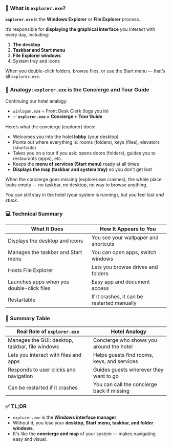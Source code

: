 ### 🧠 What is `explorer.exe`?

**`explorer.exe`** is the **Windows Explorer** or **File Explorer** process.

It’s responsible for **displaying the graphical interface** you interact with every day, including:

1. **The desktop**
2. **Taskbar and Start menu**
3. **File Explorer windows**
4. System tray and icons
    
When you double-click folders, browse files, or use the Start menu — that’s all `explorer.exe`.

### 🏨 Analogy: `explorer.exe` is the Concierge and Tour Guide

Continuing our hotel analogy:
- `winlogon.exe` = Front Desk Clerk (logs you in)
- ✅ **`explorer.exe` = Concierge + Tour Guide**
    
Here’s what the concierge (explorer) does:

- Welcomes you into the hotel **lobby** (your desktop)
- Points out where everything is: rooms (folders), keys (files), elevators (shortcuts)
- Takes you on a tour if you ask: opens doors (folders), guides you to restaurants (apps), etc.
- Keeps the **menu of services (Start menu)** ready at all times
- **Displays the map (taskbar and system tray)** so you don’t get lost
    
When the concierge goes missing (explorer.exe crashes), the whole place looks empty — no taskbar, no desktop, no way to browse anything.

You can still stay in the hotel (your system is running), but you feel _lost and stuck_.

### 💻 Technical Summary

|What It Does|How It Appears to You|
|---|---|
|Displays the desktop and icons|You see your wallpaper and shortcuts|
|Manages the taskbar and Start menu|You can open apps, switch windows|
|Hosts File Explorer|Lets you browse drives and folders|
|Launches apps when you double-click files|Easy app and document access|
|Restartable|If it crashes, it can be restarted manually|

### 🔁 Summary Table

|Real Role of `explorer.exe`|Hotel Analogy|
|---|---|
|Manages the GUI: desktop, taskbar, file windows|Concierge who shows you around the hotel|
|Lets you interact with files and apps|Helps guests find rooms, keys, and services|
|Responds to user clicks and navigation|Guides guests wherever they want to go|
|Can be restarted if it crashes|You can call the concierge back if missing|
### ✅ TL;DR

- `explorer.exe` is the **Windows interface manager**.
- Without it, you lose your **desktop, Start menu, taskbar, and folder windows**.
- It's like the **concierge and map** of your system — makes navigating easy and visual.